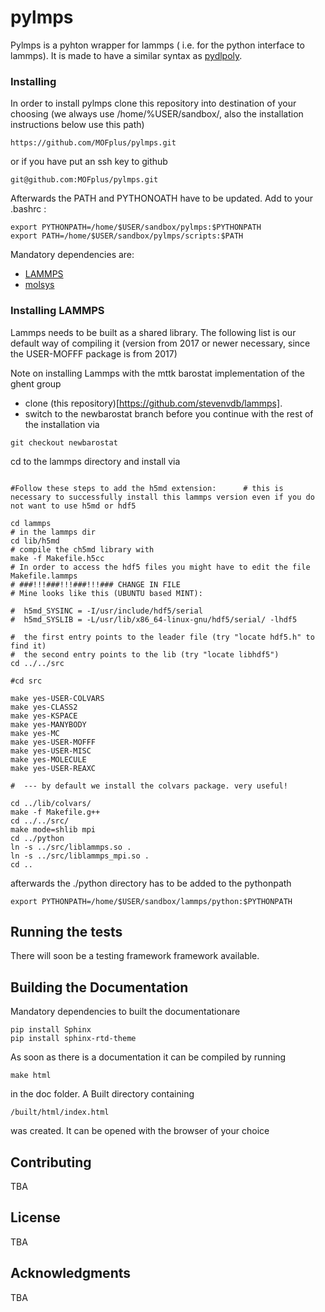 # pylmps

Pylmps is a pyhton wrapper for lammps ( i.e. for the python interface to lammps). It is made to have a similar syntax as [pydlpoly](https://github.com/MOFplus/pydlpoly).

### Installing

In order to install pylmps clone this repository into destination of your choosing (we always use /home/%USER/sandbox/, also the installation instructions below use this path)

```
https://github.com/MOFplus/pylmps.git
```
or if you have put an ssh key to github
```
git@github.com:MOFplus/pylmps.git
```

Afterwards the PATH and PYTHONOATH have to be updated. Add to your .bashrc :
```
export PYTHONPATH=/home/$USER/sandbox/pylmps:$PYTHONPATH
export PATH=/home/$USER/sandbox/pylmps/scripts:$PATH
```

Mandatory dependencies are:

* [LAMMPS](https://lammps.sandia.gov/download.html)
* [molsys](https://github.com/MOFplus/molsys) 

### Installing LAMMPS

Lammps needs to be built as a shared library. The following list is our default way of compiling it 
(version from 2017 or newer necessary, since the USER-MOFFF package is from 2017)

Note on installing Lammps with the mttk barostat implementation of the ghent group
* clone (this repository)[https://github.com/stevenvdb/lammps].
* switch to the newbarostat branch before you continue with the rest of the installation via
```
git checkout newbarostat
```
cd to the lammps directory and install via

```

#Follow these steps to add the h5md extension:      # this is necessary to successfully install this lammps version even if you do not want to use h5md or hdf5

cd lammps
# in the lammps dir 
cd lib/h5md
# compile the ch5md library with 
make -f Makefile.h5cc
# In order to access the hdf5 files you might have to edit the file Makefile.lammps
# ###!!!###!!!###!!!### CHANGE IN FILE  
# Mine looks like this (UBUNTU based MINT):

#  h5md_SYSINC = -I/usr/include/hdf5/serial
#  h5md_SYSLIB = -L/usr/lib/x86_64-linux-gnu/hdf5/serial/ -lhdf5

#  the first entry points to the leader file (try "locate hdf5.h" to find it)
#  the second entry points to the lib (try "locate libhdf5")
cd ../../src

#cd src

make yes-USER-COLVARS
make yes-CLASS2
make yes-KSPACE
make yes-MANYBODY
make yes-MC
make yes-USER-MOFFF
make yes-USER-MISC
make yes-MOLECULE
make yes-USER-REAXC

#  --- by default we install the colvars package. very useful!

cd ../lib/colvars/
make -f Makefile.g++
cd ../../src/
make mode=shlib mpi
cd ../python
ln -s ../src/liblammps.so .
ln -s ../src/liblammps_mpi.so .
cd ..
```
afterwards the ./python directory has to be added to the pythonpath
```
export PYTHONPATH=/home/$USER/sandbox/lammps/python:$PYTHONPATH
```


## Running the tests

There will soon be a testing framework framework available.

## Building the Documentation
Mandatory dependencies to built the documentationare
```
pip install Sphinx
pip install sphinx-rtd-theme
```

As soon as there is a documentation it can be compiled by running
```
make html
```
in the doc folder.
A Built directory containing
```
/built/html/index.html 
```
was created. It can be opened with the browser of your choice



## Contributing

TBA

## License

TBA

## Acknowledgments

TBA
